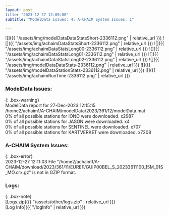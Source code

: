 ```yaml
---
layout: post
title: "2023-12-27 12:00:00"
subtitle: "ModelData Issues: 4; A-CHAIM System Issues: 1"

---
```


![]({{ "/assets/img/modelDataDataStatsShort-2336112.png" | relative_url }})
![]({{ "/assets/img/achaimDataStatsShort-2336112.png" | relative_url }})
![]({{ "/assets/img/achaimDataStatsLong00-2336112.png" | relative_url }})
![]({{ "/assets/img/achaimDataStatsLong01-2336112.png" | relative_url }})
![]({{ "/assets/img/achaimDataStatsLong02-2336112.png" | relative_url }})
![]({{ "/assets/img/modelDataDataStats-2336112.png" | relative_url }})
![]({{ "/assets/img/modelDataStationStats-2336112.png" | relative_url }})
![]({{ "/assets/img/achaimRunTime-2336112.png" | relative_url }})


### ModelData Issues:  
  
{: .box-warning}  
 ModelData report for 27-Dec-2023 12:15:15   
 /home2/achaim1/A-CHAIM/modelData/2023/361/12/modelData.mat   
 0% of all possible stations for IONO were downloaded. x2987   
 0% of all possible stations for JASON were downloaded. x4   
 0% of all possible stations for SENTINEL were downloaded. x707   
 0% of all possible stations for KARTVERKET were downloaded. x7208   
  
### A-CHAIM System Issues:  
  
{: .box-error}  
2023-12-27 12:11:03 File "/home2/achaim1/A-CHAIM/download/2023/361/11/EUREF/GUIP00BEL_S_20233611100_15M_01S_MO.crx.gz" is not in GZIP format.  

### Logs:  
  
{: .box-note}  
[Logs.zip]({{ "/assets/other/logs.zip" | relative_url }})  
[Log Info]({{ "/logInfo" | relative_url }})  
